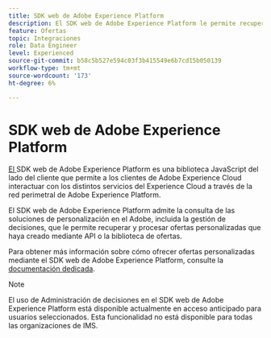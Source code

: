 ```yaml
---
title: SDK web de Adobe Experience Platform
description: El SDK web de Adobe Experience Platform le permite recuperar y procesar ofertas personalizadas que haya creado mediante API o la Biblioteca de ofertas.
feature: Ofertas
topic: Integraciones
role: Data Engineer
level: Experienced
source-git-commit: b58c5b527e594c03f3b415549e6b7cd15b050139
workflow-type: tm+mt
source-wordcount: '173'
ht-degree: 6%

---
```


# SDK web de Adobe Experience Platform

[El ](https://experienceleague.adobe.com/docs/experience-platform/edge/home.html?lang=en#video-overview) SDK web de Adobe Experience Platform es una biblioteca JavaScript del lado del cliente que permite a los clientes de Adobe Experience Cloud interactuar con los distintos servicios del Experience Cloud a través de la red perimetral de Adobe Experience Platform.

El SDK web de Adobe Experience Platform admite la consulta de las soluciones de personalización en el Adobe, incluida la gestión de decisiones, que le permite recuperar y procesar ofertas personalizadas que haya creado mediante API o la biblioteca de ofertas.

Para obtener más información sobre cómo ofrecer ofertas personalizadas mediante el SDK web de Adobe Experience Platform, consulte la [documentación dedicada](https://experienceleague.adobe.com/docs/experience-platform/edge/personalization/offer-decisioning/offer-decisioning-overview.html?lang=en#enabling-offer-decisioning).

>[!NOTE]
>
>El uso de Administración de decisiones en el SDK web de Adobe Experience Platform está disponible actualmente en acceso anticipado para usuarios seleccionados. Esta funcionalidad no está disponible para todas las organizaciones de IMS.
